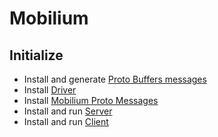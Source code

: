 # Mobilium

## Initialize
* Install and generate [Proto Buffers messages](proto/README.md)
* Install [Driver](MobiliumDriver/README.md)
* Install [Mobilium Proto Messages](MobiliumProtoMessages/README.md)
* Install and run [Server](MobiliumServer/README.md)
* Install and run [Client](MobiliumClient/README.md)
